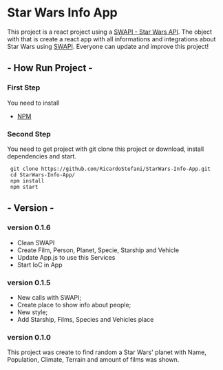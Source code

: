 # Star Wars Info App

This project is a react project using a [SWAPI - Star Wars API](https://swapi.co/). The object with that is create a react app with all informations and integrations about Star Wars using [SWAPI](https://swapi.co/). Everyone can update and improve this project!

## - How Run Project -

### First Step

You need to install
 - [NPM](https://www.npmjs.com/)

### Second Step

You need to get project with git clone this project or download, install dependencies and start. 
```
 git clone https://github.com/RicardoStefani/StarWars-Info-App.git
 cd StarWars-Info-App/
 npm install
 npm start
```

## - Version -

### version 0.1.6
 - Clean SWAPI
 - Create Film, Person, Planet, Specie, Starship and Vehicle
 - Update App.js to use this Services
 - Start IoC in App

### version 0.1.5
 - New calls with SWAPI;
 - Create place to show info about people;
 - New style;
 - Add Starship, Films, Species and Vehicles place


### version 0.1.0
This project was create to find random a Star Wars' planet with Name, Population, Climate, Terrain and amount of films was shown.
